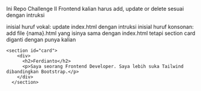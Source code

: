 Ini Repo Challenge II Frontend kalian harus add, update or delete sesuai dengan intruksi

inisial huruf vokal: update index.html dengan intruksi
inisial huruf konsonan: add file {nama}.html yang isinya sama dengan index.html tetapi section card diganti dengan punya kalian

    <section id="card">
        <div>
          <h2>Ferdianto</h2>
          <p>Saya seorang Frontend Developer. Saya lebih suka Tailwind dibandingkan Bootstrap.</p>
        </div>
      </section>

